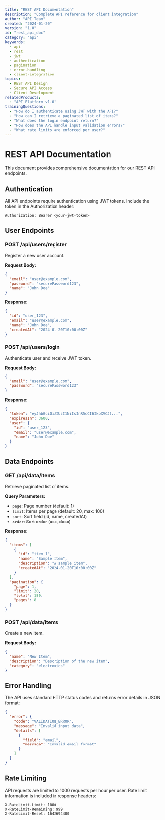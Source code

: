 ```yaml
---
title: "REST API Documentation"
description: "Complete API reference for client integration"
author: "API Team"
created: "2024-01-20"
version: "1.0"
id: "rest_api_doc"
category: "api"
keywords:
  - api
  - rest
  - jwt
  - authentication
  - pagination
  - error-handling
  - client-integration
topics:
  - REST API Design
  - Secure API Access
  - Client Development
relatedProducts:
  - "API Platform v1.0"
trainingQuestions:
  - "How do I authenticate using JWT with the API?"
  - "How can I retrieve a paginated list of items?"
  - "What does the login endpoint return?"
  - "How does the API handle input validation errors?"
  - "What rate limits are enforced per user?"
---
```



# REST API Documentation

This document provides comprehensive documentation for our REST API endpoints.

## Authentication

All API endpoints require authentication using JWT tokens. Include the token in the Authorization header:

```
Authorization: Bearer <your-jwt-token>
```

## User Endpoints

### POST /api/users/register

Register a new user account.

**Request Body:**
```json
{
  "email": "user@example.com",
  "password": "securePassword123",
  "name": "John Doe"
}
```

**Response:**
```json
{
  "id": "user_123",
  "email": "user@example.com",
  "name": "John Doe",
  "createdAt": "2024-01-20T10:00:00Z"
}
```

### POST /api/users/login

Authenticate user and receive JWT token.

**Request Body:**
```json
{
  "email": "user@example.com",
  "password": "securePassword123"
}
```

**Response:**
```json
{
  "token": "eyJhbGciOiJIUzI1NiIsInR5cCI6IkpXVCJ9...",
  "expiresIn": 3600,
  "user": {
    "id": "user_123",
    "email": "user@example.com",
    "name": "John Doe"
  }
}
```

## Data Endpoints

### GET /api/data/items

Retrieve paginated list of items.

**Query Parameters:**
- `page`: Page number (default: 1)
- `limit`: Items per page (default: 20, max: 100)
- `sort`: Sort field (id, name, createdAt)
- `order`: Sort order (asc, desc)

**Response:**
```json
{
  "items": [
    {
      "id": "item_1",
      "name": "Sample Item",
      "description": "A sample item",
      "createdAt": "2024-01-20T10:00:00Z"
    }
  ],
  "pagination": {
    "page": 1,
    "limit": 20,
    "total": 150,
    "pages": 8
  }
}
```

### POST /api/data/items

Create a new item.

**Request Body:**
```json
{
  "name": "New Item",
  "description": "Description of the new item",
  "category": "electronics"
}
```

## Error Handling

The API uses standard HTTP status codes and returns error details in JSON format:

```json
{
  "error": {
    "code": "VALIDATION_ERROR",
    "message": "Invalid input data",
    "details": [
      {
        "field": "email",
        "message": "Invalid email format"
      }
    ]
  }
}
```

## Rate Limiting

API requests are limited to 1000 requests per hour per user. Rate limit information is included in response headers:

```
X-RateLimit-Limit: 1000
X-RateLimit-Remaining: 999
X-RateLimit-Reset: 1642694400
```
